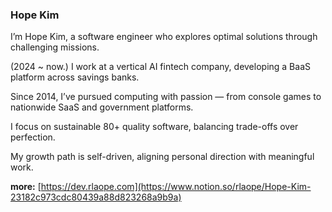 ### Hope Kim

I’m Hope Kim, a software engineer who explores optimal solutions through challenging missions.

(2024 ~ now.) I work at a vertical AI fintech company, developing a BaaS platform across savings banks.

Since 2014, I’ve pursued computing with passion — from console games to nationwide SaaS and government platforms.

I focus on sustainable 80+ quality software, balancing trade-offs over perfection.

My growth path is self-driven, aligning personal direction with meaningful work.

**more:** [https://dev.rlaope.com](https://www.notion.so/rlaope/Hope-Kim-23182c973cdc80439a88d823268a9b9a)

